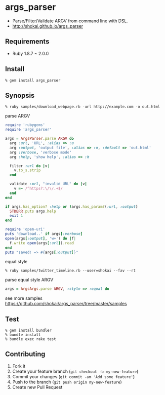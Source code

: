 args_parser
===========

* Parse/Filter/Validate ARGV from command line with DSL.
* http://shokai.github.io/args_parser


Requirements
------------
- Ruby 1.8.7 ~ 2.0.0


Install
-------

    % gem install args_parser


Synopsis
--------

    % ruby samples/download_webpage.rb -url http://example.com -o out.html


parse ARGV
```ruby
require 'rubygems'
require 'args_parser'

args = ArgsParser.parse ARGV do
  arg :url, 'URL', :alias => :u
  arg :output, 'output file', :alias => :o, :default => 'out.html'
  arg :verbose, 'verbose mode'
  arg :help, 'show help', :alias => :h

  filter :url do |v|
    v.to_s.strip
  end

  validate :url, "invalid URL" do |v|
    v =~ /^https?:\/\/.+$/
  end
end

if args.has_option? :help or !args.has_param?(:url, :output)
  STDERR.puts args.help
  exit 1
end

require 'open-uri'
puts 'download..' if args[:verbose]
open(args[:output], 'w+') do |f|
  f.write open(args[:url]).read
end
puts "saved! => #{args[:output]}"
```

equal style

    % ruby samples/twitter_timeline.rb --user=shokai --fav --rt

parse equal style ARGV
```ruby
args = ArgsArgs.parse ARGV, :style => :equal do
```

see more samples https://github.com/shokai/args_parser/tree/master/samples


Test
----

    % gem install bundler
    % bundle install
    % bundle exec rake test


Contributing
------------
1. Fork it
2. Create your feature branch (`git checkout -b my-new-feature`)
3. Commit your changes (`git commit -am 'Add some feature'`)
4. Push to the branch (`git push origin my-new-feature`)
5. Create new Pull Request